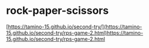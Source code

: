 # rock-paper-scissors
 
[https://tamino-15.github.io/second-try/](https://tamino-15.github.io/second-try/rps-game-2.html)https://tamino-15.github.io/second-try/rps-game-2.html
